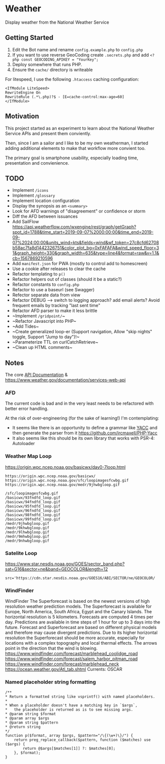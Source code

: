 # Weather

Display weather from the National Weather Service

## Getting Started

1. Edit the Bot name and rename `config.example.php` to `config.php`
2. If you want to use reverse GeoCoding create `.secrets.php` and add `<?php const GEOCODING_APIKEY = "YourKey";`
3. Deploy somewhere that runs PHP.
4. Ensure the `cache/` directory is writeable

For litespeed, I use the following `.htaccess` caching configuration:

```
<IfModule LiteSpeed>
RewriteEngine On
RewriteRule (.*\.php)?$ - [E=cache-control:max-age=60]
</IfModule>
```

## Motivation

This project started as an experiment to learn about the National Weather Service APIs and present them conviently.

Then, since I am a sailor and I like to be my own weatherman, I started adding additional elements to make that workflow more convient too.

The primary goal is smartphone usability, especially loading time, presentation and convienience.

## TODO

- Implement `/icons`
- Implement `/glossary`
- Implement location configuration
- Display the synopsis as an `<summary>`
- Look for AFD warnings of "disagreement" or confidence or storm
- Diff the AFD between issuances
- Add SailFlow https://api.weatherflow.com/wxengine/rest/graph/getGraph?spot_id=1788&time_start=2019-09-07%2000:00:00&time_end=2019-09-07%2024:00:00&units_wind=kts&fields=wind&wf_token=27c8cfd62708b58ac7fa8d1442326751&color_plot_bg=0xFAFAFA&wind_speed_floor=31&graph_height=330&graph_width=635&type=line4&format=raw&v=1.1&cb=1567869210596
- Add `manifest.json` for PWA (mostly to control add to homescreen)
- Use a cookie after releases to clear the cache
- Refactor templating to `p()`
- Refactor helpers out of classes (should it be a static?)
- Refactor constants to `config.php`
- Refactor to use a baseurl (see Swagger)
- Refector separate data from view
- Refactor DEBUG --> switch to logging approach?  add email alerts?  Avoid frequent emails by tracking "last sent time"
- Refactor AFD parser to make it less brittle
- ~Implement `/gridpoint/`~
- ~Refactor Javascript into PHP~
- ~Add Tides~
- ~Create generalized loop-er (Support navigation, Allow "skip nights" toggle,  Support "Jump to day")!~
- ~Parameterize TTL on curlCatchRetrieve~
- ~Clean up HTML comments~

## Notes

The core [API Documentation](https://forecast-v3.weather.gov/documentation) & https://www.weather.gov/documentation/services-web-api

### AFD

The current code is bad and in the very least needs to be refactored with better error handling.

At the risk of over-engineering (for the sake of learning!) I'm contemplating:

* It seems like there is an opportunity to define a grammar like [YACC](http://dinosaur.compilertools.net/yacc/) and then generate the parser from it https://github.com/ircmaxell/PHP-Yacc
* It also seems like this should be its own library that works with PSR-4: Autoloader

### Weather Map Loop
https://origin.wpc.ncep.noaa.gov/basicwx/day0-7loop.html

```
https://origin.wpc.ncep.noaa.gov/basicwx/
https://origin.wpc.ncep.noaa.gov/sfc/loopimagesfcwbg.gif
https://origin.wpc.ncep.noaa.gov/medr/9jhwbgloop.gif

/sfc/loopimagesfcwbg.gif
/basicwx/93fndfd_loop.gif
/basicwx/94fndfd_loop.gif
/basicwx/95fndfd_loop.gif
/basicwx/96fndfd_loop.gif
/basicwx/98fndfd_loop.gif
/basicwx/99fndfd_loop.gif
/medr/9jhwbgloop.gif
/medr/9khwbgloop.gif
/medr/9lhwbgloop.gif
/medr/9mhwbgloop.gif
/medr/9nhwbgloop.gif
```

### Satelite Loop

https://www.star.nesdis.noaa.gov/GOES/sector_band.php?sat=G16&sector=ne&band=GEOCOLOR&length=12

```
src='https://cdn.star.nesdis.noaa.gov/GOES16/ABI/SECTOR/ne/GEOCOLOR/
```

### WindFinder

WindFinder The Superforecast is based on the newest versions of high resolution weather prediction models. The Superforecast is available for Europe, North America, South Africa, Egypt and the Canary Islands. The horizontal resolution is 5 kilometers. Forecasts are computed 4 times per day. Predictions are available in time steps of 1 hour for up to 3 days into the future. Forecast and Superforecast are based on different physical models and therefore may cause divergent predictions. Due to its higher horizontal resolution the Superforecast should be more accurate, especially for locations with a complex topography and local thermal effects. The arrows point in the direction that the wind is blowing.
https://www.windfinder.com/forecast/marblehead_coolidge_road
https://www.windfinder.com/forecast/salem_harbor_pitman_road
https://www.windfinder.com/forecast/marblehead_neck
https://ocean.weather.gov/Atl_tab.shtml
Currents: OSCAR

### Named placeholder string formatting

```
/**
* Return a formatted string like vsprintf() with named placeholders.
*
* When a placeholder doesn't have a matching key in `$args`,
*   the placeholder is returned as is to see missing args.
* @param string $format
* @param array $args
* @param string $pattern
* @return string
*/
function p($format, array $args, $pattern="/\{(\w+)\}/") {
	return preg_replace_callback($pattern, function ($matches) use ($args) {
		return @$args[$matches[1]] ?: $matches[0];
	}, $format);
}
```
